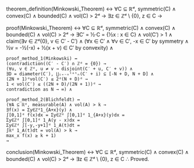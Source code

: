 theorem_definition(Minkowski_Theorem) ↔
    ∀C ⊆ ℝᵈ, symmetric(C) ∧ convex(C) ∧ bounded(C) ∧ vol(C) > 2ᵈ →
    ∃z ∈ ℤᵈ \ {0}, z ∈ C 
    →

proof(Minkowski_Theorem) ↔
    ∀C ⊆ ℝᵈ, symmetric(C) ∧ convex(C) ∧ bounded(C) ∧ vol(C) > 2ᵈ →
    ∃C′ = ½·C = {½x : x ∈ C} ∧ vol(C′) > 1 ∧
    claim(∃v ∈ ℤᵈ\{0}, v ∈ C′ - C′) ∧
    (∀x ∈ C′ ∧ ∀v ∈ C′, -x ∈ C′ by symmetry ∧ 
    ½v = -½(-x) + ½(x + v) ∈ C′ by convexity) ∧
    
    proof_method_1(Minkowski) ↔
    (contradiction((C′ - C′) ∩ ℤᵈ = {0}) →
    (∀u, v ∈ ℤᵈ, u ≠ v → disjoint(C′ + u, C′ + v)) ∧
    ∃D = diameter(C′), ⋃ᵢ₌₋ₙᵗᵒᵗₙ(C′ + i) ⊆ [-N + D, N + D] ∧
    (2N + 1)ᵈvol(C′) ≤ 2ᵈ(N + D)ᵈ →
    1 < vol(C′) ≤ ((2N + D)/(2N + 1))ᵈ →
    contradiction as N → ∞) ∧

    proof_method_2(Blichfeldt) ↔
    (∀A ⊆ ℝᵈ, measurable(A) ∧ vol(A) > k →
    ∃f(x) = Σy∈ℤᵈ1_{A+x}(y) ∧
    ∫[0,1]ᵈ f(x)dx = Σy∈ℤᵈ ∫[0,1]ᵈ 1_{A+x}(y)dx =
    Σy∈ℤᵈ ∫[0,1]ᵈ 1_A(y - x)dx =
    Σy∈ℤᵈ ∫[-y,-y+1]ᵈ 1_A(t)dt =
    ∫ℝᵈ 1_A(t)dt = vol(A) > k →
    max_x f(x) ≥ k + 1)
    →

conclusion(Minkowski_Theorem) ↔
    ∀C ⊆ ℝᵈ, symmetric(C) ∧ convex(C) ∧ bounded(C) ∧ vol(C) > 2ᵈ →
    ∃z ∈ ℤᵈ \ {0}, z ∈ C
    ∴ Proved.

